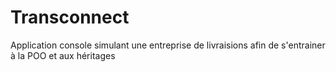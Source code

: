 # Transconnect
 Application console simulant une entreprise de livraisions afin de s'entrainer à la POO et aux héritages
